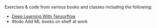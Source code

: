 Exercises & code from various books and classes including the following:
- [Deep Learning With Tensorflow](https://cognitiveclass.ai/courses/deep-learning-tensorflow/)
- #todo Add ML books on shelf at work
